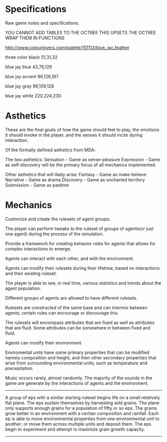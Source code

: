 # Specifications
Raw game notes and specifications.

YOU CANNOT ADD TABLES TO THE OCTREE
THIS UPSETS THE OCTREE
WRAP THEM IN FUNCTIONS


http://www.colourlovers.com/palette/151113/blue_jay_feather

three color black
31,31,32

blue jay blue
43,76,126

blue jay accent
86,126,187

blue jay gray
96,109,128

blue jay white
220,224,230

# Asthetics

These are the final goals of how the game should feel to play, the emotions it should invoke in the player, and the senses it should incite during interaction.

Of the formally defined asthetics from MDA:

The two asthetics:
Sensation - Game as sense-pleasure 
Expression - Game as self-discovery
will be the primary focus of all mechanics implemented.


Other asthetics that will likely arise:
Fantasy - Game as make-believe
Narrative - Game as drama
Discovery - Game as uncharted territory 
Submission - Game as pastime

# Mechanics

Customize and create the rulesets of agent groups. 

The player can perform tweaks to the ruleset of groups of agents(or just one agent) during the process of the simulation.

Provide a framework for creating behavior rules for agents that allows for complex interactions to emerge.

Agents can interact with each other, and with the environment.

Agents can modify their rulesets during their lifetime, based on interactions and their existing ruleset.

The player is able to see, in real time, various statistics and trends about the agent population.

Different groups of agents are allowed to have different rulesets.

Rulesets are constructed of the same base and can intermix between agents; certain rules can encourage or discourage this.

The rulesets will encompass attributes that are fixed as well as attributes that are fluid. Some attributes can be somewhere in between fixed and fluid.

Agents can modify their environment.

Enviromental units have some primary properties that can be modified namely composition and height, and then other secondary properties that arise from surrounding environmental units; such as temperature and precepitation.

Music occurs rarely, almost randomly. The majority of the sounds in the game are generate by the interactions of agents and the environment.


---

A group of eps with a similar starting ruleset begins life on a small relatively flat plane. The eps sustain themselves by harvesting wild grains. The plane only supports enough grains for a population of fifty or so eps. The grains grow better in an environment with a certian composition and rainfall. Each ep is able to move environmental properties from one environmental unit to another; or move them across multiple units and deposit them. The eps begin to experiment and attempt to maximize grain growth capacity.



---